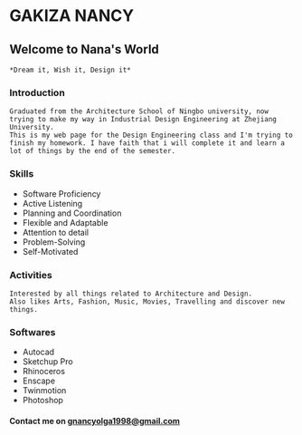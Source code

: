 # GAKIZA NANCY
## Welcome to Nana's World
    *Dream it, Wish it, Design it*

### Introduction
    Graduated from the Architecture School of Ningbo university, now trying to make my way in Industrial Design Engineering at Zhejiang University.
    This is my web page for the Design Engineering class and I'm trying to finish my homework. I have faith that i will complete it and learn a lot of things by the end of the semester.

### Skills
* Software Proficiency
* Active Listening
* Planning and Coordination
* Flexible and Adaptable
* Attention to detail
* Problem-Solving
* Self-Motivated

### Activities
    Interested by all things related to Architecture and Design. 
    Also likes Arts, Fashion, Music, Movies, Travelling and discover new things.

### Softwares
* Autocad
* Sketchup Pro
* Rhinoceros
* Enscape
* Twinmotion
* Photoshop


#### Contact me on gnancyolga1998@gmail.com

    
    
 
